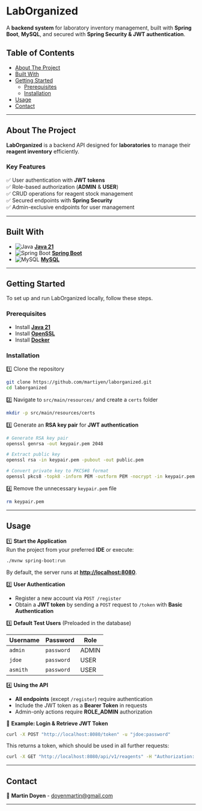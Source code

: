 # **LabOrganized**

A **backend system** for laboratory inventory management, built with **Spring Boot**, **MySQL**, and secured with **Spring Security & JWT authentication**.

## **Table of Contents**

- [About The Project](#about-the-project)
- [Built With](#built-with)
- [Getting Started](#getting-started)
   - [Prerequisites](#prerequisites)
   - [Installation](#installation)
- [Usage](#usage)
- [Contact](#contact)

---

## **About The Project**

**LabOrganized** is a backend API designed for **laboratories** to manage their **reagent inventory** efficiently.

### **Key Features**
✅ User authentication with **JWT tokens**  
✅ Role-based authorization (**ADMIN** & **USER**)  
✅ CRUD operations for reagent stock management  
✅ Secured endpoints with **Spring Security**  
✅ Admin-exclusive endpoints for user management

---

## **Built With**

- ![Java](https://img.shields.io/badge/Java-ED8B00?style=for-the-badge&logo=openjdk&logoColor=white) **[Java 21](https://www.java.com)**
- ![Spring Boot](https://img.shields.io/badge/SpringBoot-6DB33F?style=flat-square&logo=Spring&logoColor=white) **[Spring Boot](https://spring.io/)**
- ![MySQL](https://img.shields.io/badge/MySQL-4479A1?style=for-the-badge&logo=mysql&logoColor=white) **[MySQL](https://www.mysql.com/)**

---

## **Getting Started**

To set up and run LabOrganized locally, follow these steps.

### **Prerequisites**
- Install **[Java 21](https://www.oracle.com/java/technologies/downloads/#java21)**
- Install **[OpenSSL](https://openssl-library.org/)**
- Install **[Docker](https://docs.docker.com/get-started/get-docker/)**

### **Installation**

1️⃣ Clone the repository
```sh
git clone https://github.com/martiyen/laborganized.git
cd laborganized
```

2️⃣ Navigate to `src/main/resources/` and create a `certs` folder
```sh
mkdir -p src/main/resources/certs
```

3️⃣ Generate an **RSA key pair** for **JWT authentication**
```sh
# Generate RSA key pair
openssl genrsa -out keypair.pem 2048

# Extract public key
openssl rsa -in keypair.pem -pubout -out public.pem

# Convert private key to PKCS#8 format
openssl pkcs8 -topk8 -inform PEM -outform PEM -nocrypt -in keypair.pem -out private.pem
```

4️⃣ Remove the unnecessary `keypair.pem` file
```sh
rm keypair.pem
```

---

## **Usage**

1️⃣ **Start the Application**  
Run the project from your preferred **IDE** or execute:
```sh
./mvnw spring-boot:run
```
By default, the server runs at **[http://localhost:8080](http://localhost:8080)**.

2️⃣ **User Authentication**
- Register a new account via `POST /register`
- Obtain a **JWT token** by sending a `POST` request to `/token` with **Basic Authentication**

3️⃣ **Default Test Users** (Preloaded in the database)  

| Username | Password | Role |
|----------|---------|------|
| `admin` | `password` | ADMIN |
| `jdoe`  | `password` | USER  |
| `asmith` | `password` | USER  |

4️⃣ **Using the API**
- **All endpoints** (except `/register`) require authentication
- Include the JWT token as a **Bearer Token** in requests
- Admin-only actions require **ROLE_ADMIN** authorization

📌 **Example: Login & Retrieve JWT Token**
```sh
curl -X POST "http://localhost:8080/token" -u "jdoe:password"
```
This returns a token, which should be used in all further requests:
```sh
curl -X GET "http://localhost:8080/api/v1/reagents" -H "Authorization: Bearer YOUR_TOKEN_HERE"
```

---

## **Contact**
📧 **Martin Doyen** - doyenmartin@gmail.com

---
